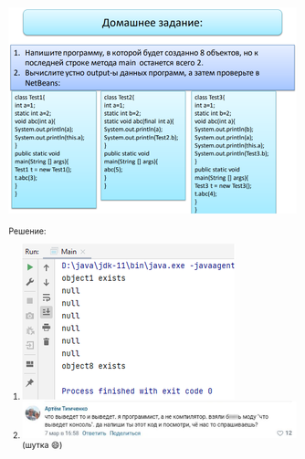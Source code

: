 ![img.png](img.png)
---
Решение:
1. ![img_1.png](img_1.png)
2. ![img_2.png](img_2.png)  
   (шутка :smile:)